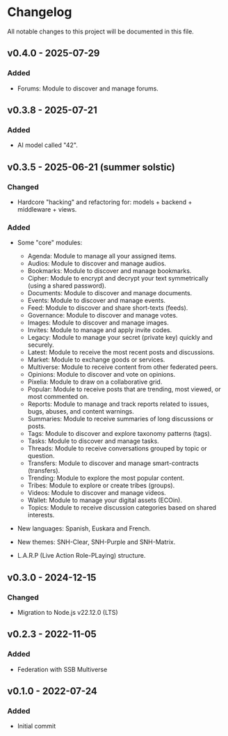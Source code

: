 # Changelog

All notable changes to this project will be documented in this file.

<!--
## [Unreleased]

### Added
### Changed
### Deprecated
### Removed
### Fixed
### Security
-->

## v0.4.0 - 2025-07-29

### Added

  + Forums: Module to discover and manage forums.

## v0.3.8 - 2025-07-21

### Added

- AI model called "42".

## v0.3.5 - 2025-06-21 (summer solstic)

### Changed

- Hardcore "hacking" and refactoring for: models + backend + middleware + views.

### Added

- Some "core" modules:

  + Agenda: Module to manage all your assigned items.
  + Audios: Module to discover and manage audios.
  + Bookmarks: Module to discover and manage bookmarks.
  + Cipher: Module to encrypt and decrypt your text symmetrically (using a shared password).
  + Documents: Module to discover and manage documents.
  + Events: Module to discover and manage events.
  + Feed: Module to discover and share short-texts (feeds).
  + Governance: Module to discover and manage votes.
  + Images: Module to discover and manage images.
  + Invites: Module to manage and apply invite codes.
  + Legacy: Module to manage your secret (private key) quickly and securely.
  + Latest: Module to receive the most recent posts and discussions.
  + Market: Module to exchange goods or services.
  + Multiverse: Module to receive content from other federated peers.
  + Opinions: Module to discover and vote on opinions.
  + Pixelia: Module to draw on a collaborative grid.
  + Popular: Module to receive posts that are trending, most viewed, or most commented on.
  + Reports: Module to manage and track reports related to issues, bugs, abuses, and content warnings.
  + Summaries: Module to receive summaries of long discussions or posts.
  + Tags: Module to discover and explore taxonomy patterns (tags).
  + Tasks: Module to discover and manage tasks.
  + Threads: Module to receive conversations grouped by topic or question.
  + Transfers: Module to discover and manage smart-contracts (transfers).
  + Trending: Module to explore the most popular content.
  + Tribes: Module to explore or create tribes (groups).
  + Videos: Module to discover and manage videos.
  + Wallet: Module to manage your digital assets (ECOin).
  + Topics: Module to receive discussion categories based on shared interests.

- New languages: Spanish, Euskara and French.

- New themes: SNH-Clear, SNH-Purple and SNH-Matrix.

- L.A.R.P (Live Action Role-PLaying) structure.

## v0.3.0 - 2024-12-15

### Changed

- Migration to Node.js v22.12.0 (LTS)

## v0.2.3 - 2022-11-05

### Added

- Federation with SSB Multiverse

## v0.1.0 - 2022-07-24

### Added

- Initial commit

